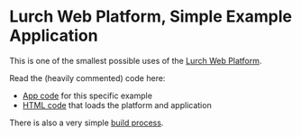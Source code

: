 
# Lurch Web Platform, Simple Example Application

This is one of the smallest possible uses of the
[Lurch Web Platform](https://github.com/lurchmath/lurch).

Read the (heavily commented) code here:

 * [App code](lwp-example-simple.litcoffee) for this specific example
 * [HTML code](index.html) that loads the platform and application

There is also a very simple [build process](gulpfile.litcoffee).
